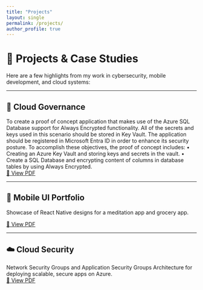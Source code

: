 ```yaml
---
title: "Projects"
layout: single
permalink: /projects/
author_profile: true
---
```


# 🚀 Projects & Case Studies

Here are a few highlights from my work in cybersecurity, mobile development, and cloud systems:

---

## 🔐 Cloud Governance  
To create a proof of concept application that makes use of the Azure SQL Database support for Always Encrypted functionality. All of the secrets and keys used in this scenario should be stored in Key Vault. The application should be registered in Microsoft Entra ID in order to enhance its security posture. To accomplish these objectives, the proof of concept  includes:
    • Creating an Azure Key Vault and storing keys and secrets in the vault. 
    • Create a SQL Database and encrypting content of columns in database tables by using Always Encrypted.   
[📄 View PDF](assets/ProjectFile/LAB_KeyVault.odt)

---

## 📱 Mobile UI Portfolio  
Showcase of React Native designs for a meditation app and grocery app.  

[📄 View PDF](assets/projects/mobile_ui_portfolio.pdf)

---

## ☁️ Cloud Security
Network Security Groups and Application Security Groups
Architecture for deploying scalable, secure apps on Azure.  
[📄 View PDF](assets/ProjectFile/Az-500Week6lab.pdf)

